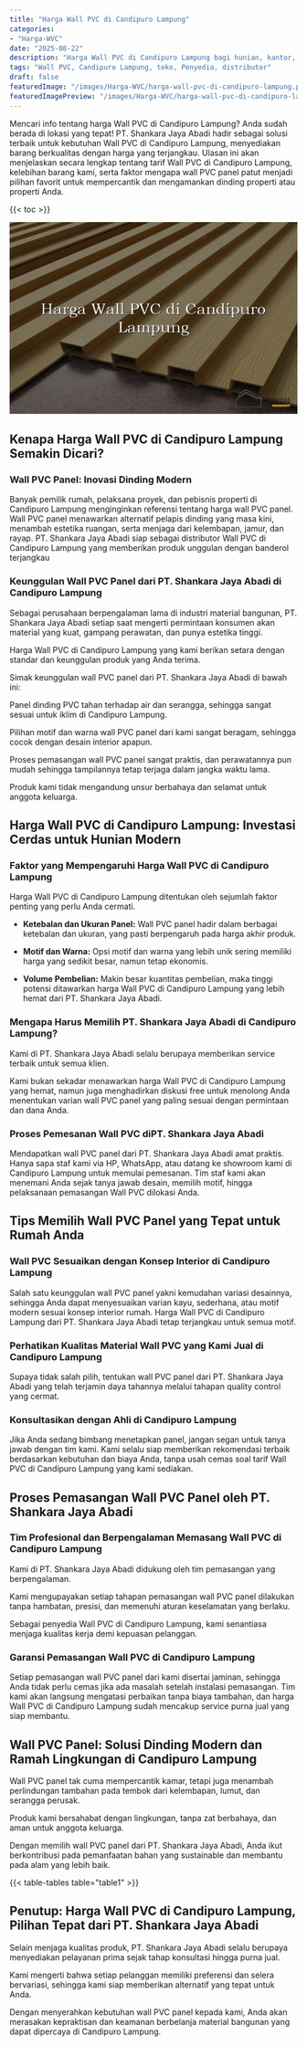 ```yaml
---
title: "Harga Wall PVC di Candipuro Lampung"
categories:
- "Harga-WVC"
date: "2025-08-22"
description: "Harga Wall PVC di Candipuro Lampung bagi hunian, kantor, serta toko. Produk berkualitas, beragam motif, variasi warna modern, beserta servis instalasi oleh tenaga ahli profesional serta kepastian resmi!|Jasa distribusi Wall PVC di Candipuro Lampung untuk kebutuhan rumah, office, maupun gerai, beserta panel terbaik dan penempatan oleh tim berpengalaman serta garansi resmi.|Solusi Wall PVC di Candipuro Lampung yang terbukti bagi rumah, perkantoran, serta toko, dengan produk berkualitas dan penempatan ditangani oleh teknisi berpengalaman serta garansi resmi.|Penyediaan Wall PVC di Candipuro Lampung bagi hunian, perkantoran, serta gerai, beserta material terbaik dan pemasangan oleh tenaga ahli profesional, dilengkapi beserta kepastian resmi.}"
tags: "Wall PVC, Candipuro Lampung, toko, Penyedia, distributor"
draft: false
featuredImage: "/images/Harga-WVC/harga-wall-pvc-di-candipuro-lampung.png"
featuredImagePreview: "/images/Harga-WVC/harga-wall-pvc-di-candipuro-lampung.png"
---
```


Mencari info tentang harga Wall PVC di Candipuro Lampung? Anda sudah berada di lokasi yang tepat! PT. Shankara Jaya Abadi hadir sebagai solusi terbaik untuk kebutuhan Wall PVC di Candipuro Lampung, menyediakan barang berkualitas dengan harga yang terjangkau. Ulasan ini akan menjelaskan secara lengkap tentang tarif Wall PVC di Candipuro Lampung, kelebihan barang kami, serta faktor mengapa wall PVC panel patut menjadi pilihan favorit untuk mempercantik dan mengamankan dinding properti atau properti Anda.

{{< toc >}}

![Harga Wall PVC di Candipuro Lampung](/images/Harga-WVC/Harga-Wall-PVC-di-Candipuro-Lampung.png)

## Kenapa Harga Wall PVC di Candipuro Lampung Semakin Dicari?

### Wall PVC Panel: Inovasi Dinding Modern

Banyak pemilik rumah, pelaksana proyek, dan pebisnis properti di Candipuro Lampung menginginkan referensi tentang harga wall PVC panel. Wall PVC panel menawarkan alternatif pelapis dinding yang masa kini, menambah estetika ruangan, serta menjaga dari kelembapan, jamur, dan rayap. PT. Shankara Jaya Abadi siap sebagai distributor Wall PVC di Candipuro Lampung yang memberikan produk unggulan dengan banderol terjangkau

### Keunggulan Wall PVC Panel dari PT. Shankara Jaya Abadi di Candipuro Lampung

Sebagai perusahaan berpengalaman lama di industri material bangunan, PT. Shankara Jaya Abadi setiap saat mengerti permintaan konsumen akan material yang kuat, gampang perawatan, dan punya estetika tinggi.

Harga Wall PVC di Candipuro Lampung yang kami berikan setara dengan standar dan keunggulan produk yang Anda terima.

Simak keunggulan wall PVC panel dari PT. Shankara Jaya Abadi di bawah ini:

Panel dinding PVC tahan terhadap air dan serangga, sehingga sangat sesuai untuk iklim di Candipuro Lampung.

Pilihan motif dan warna wall PVC panel dari kami sangat beragam, sehingga cocok dengan desain interior apapun.

Proses pemasangan wall PVC panel sangat praktis, dan perawatannya pun mudah sehingga tampilannya tetap terjaga dalam jangka waktu lama.

Produk kami tidak mengandung unsur berbahaya dan selamat untuk anggota keluarga.

## Harga Wall PVC di Candipuro Lampung: Investasi Cerdas untuk Hunian Modern

### Faktor yang Mempengaruhi Harga Wall PVC di Candipuro Lampung

Harga Wall PVC di Candipuro Lampung ditentukan oleh sejumlah faktor penting yang perlu Anda cermati.

- **Ketebalan dan Ukuran Panel:** Wall PVC panel hadir dalam berbagai ketebalan dan ukuran, yang pasti berpengaruh pada harga akhir produk.

- **Motif dan Warna:** Opsi motif dan warna yang lebih unik sering memiliki harga yang sedikit besar, namun tetap ekonomis.

- **Volume Pembelian:** Makin besar kuantitas pembelian, maka tinggi potensi ditawarkan harga Wall PVC di Candipuro Lampung yang lebih hemat dari PT. Shankara Jaya Abadi.

### Mengapa Harus Memilih PT. Shankara Jaya Abadi di Candipuro Lampung?

Kami di PT. Shankara Jaya Abadi selalu berupaya memberikan service terbaik untuk semua klien.

Kami bukan sekadar menawarkan harga Wall PVC di Candipuro Lampung yang hemat, namun juga menghadirkan diskusi free untuk menolong Anda menentukan varian wall PVC panel yang paling sesuai dengan permintaan dan dana Anda.

### Proses Pemesanan Wall PVC diPT. Shankara Jaya Abadi

Mendapatkan wall PVC panel dari PT. Shankara Jaya Abadi amat praktis. Hanya sapa staf kami via HP, WhatsApp, atau datang ke showroom kami di Candipuro Lampung untuk memulai pemesanan. Tim staf kami akan menemani Anda sejak tanya jawab desain, memilih motif, hingga pelaksanaan pemasangan Wall PVC dilokasi Anda.

## Tips Memilih Wall PVC Panel yang Tepat untuk Rumah Anda

### Wall PVC Sesuaikan dengan Konsep Interior di Candipuro Lampung

Salah satu keunggulan wall PVC panel yakni kemudahan variasi desainnya, sehingga Anda dapat menyesuaikan varian kayu, sederhana, atau motif modern sesuai konsep interior rumah. Harga Wall PVC di Candipuro Lampung dari PT. Shankara Jaya Abadi tetap terjangkau untuk semua motif.

### Perhatikan Kualitas Material Wall PVC yang Kami Jual di Candipuro Lampung

Supaya tidak salah pilih, tentukan wall PVC panel dari PT. Shankara Jaya Abadi yang telah terjamin daya tahannya melalui tahapan quality control yang cermat.

### Konsultasikan dengan Ahli di Candipuro Lampung

Jika Anda sedang bimbang menetapkan panel, jangan segan untuk tanya jawab dengan tim kami. Kami selalu siap memberikan rekomendasi terbaik berdasarkan kebutuhan dan biaya Anda, tanpa usah cemas soal tarif Wall PVC di Candipuro Lampung yang kami sediakan.

## Proses Pemasangan Wall PVC Panel oleh PT. Shankara Jaya Abadi

### Tim Profesional dan Berpengalaman Memasang Wall PVC di Candipuro Lampung

Kami di PT. Shankara Jaya Abadi didukung oleh tim pemasangan yang berpengalaman.

Kami mengupayakan setiap tahapan pemasangan wall PVC panel dilakukan tanpa hambatan, presisi, dan memenuhi aturan keselamatan yang berlaku.

Sebagai penyedia Wall PVC di Candipuro Lampung, kami senantiasa menjaga kualitas kerja demi kepuasan pelanggan.

### Garansi Pemasangan Wall PVC di Candipuro Lampung

Setiap pemasangan wall PVC panel dari kami disertai jaminan, sehingga Anda tidak perlu cemas jika ada masalah setelah instalasi pemasangan. Tim kami akan langsung mengatasi perbaikan tanpa biaya tambahan, dan harga Wall PVC di Candipuro Lampung sudah mencakup service purna jual yang siap membantu.

## Wall PVC Panel: Solusi Dinding Modern dan Ramah Lingkungan di Candipuro Lampung

Wall PVC panel tak cuma mempercantik kamar, tetapi juga menambah perlindungan tambahan pada tembok dari kelembapan, lumut, dan serangga perusak.

Produk kami bersahabat dengan lingkungan, tanpa zat berbahaya, dan aman untuk anggota keluarga.

Dengan memilih wall PVC panel dari PT. Shankara Jaya Abadi, Anda ikut berkontribusi pada pemanfaatan bahan yang sustainable dan membantu pada alam yang lebih baik.

{{< table-tables table="table1" >}}

## Penutup: Harga Wall PVC di Candipuro Lampung, Pilihan Tepat dari PT. Shankara Jaya Abadi

Selain menjaga kualitas produk, PT. Shankara Jaya Abadi selalu berupaya menyediakan pelayanan prima sejak tahap konsultasi hingga purna jual.

Kami mengerti bahwa setiap pelanggan memiliki preferensi dan selera bervariasi, sehingga kami siap memberikan alternatif yang tepat untuk Anda.

Dengan menyerahkan kebutuhan wall PVC panel kepada kami, Anda akan merasakan kepraktisan dan keamanan berbelanja material bangunan yang dapat dipercaya di Candipuro Lampung.
